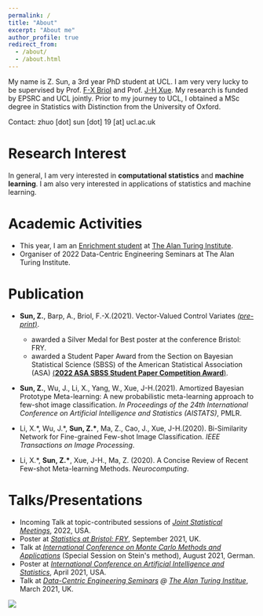 ```yaml
---
permalink: /
title: "About"
excerpt: "About me"
author_profile: true
redirect_from: 
  - /about/
  - /about.html  
---
```


My name is Z. Sun, a 3rd year PhD student at UCL. I am very very lucky to be supervised by Prof. [F-X Briol](https://fxbriol.github.io) and Prof. [J-H Xue](http://www.homepages.ucl.ac.uk/~ucakjxu/). My research is funded by EPSRC and UCL jointly. Prior to my journey to UCL, I obtained a MSc degree in Statistics with Distinction from the University of Oxford. 


Contact: zhuo [dot] sun [dot] 19 [at] ucl.ac.uk



Research Interest
======
In general, I am very interested in __computational statistics__ and __machine learning__. I am also very interested in applications of statistics and machine learning.


Academic Activities
======
* This year, I am an [Enrichment student](https://www.turing.ac.uk/news/turing-welcomes-next-generation-data-enthusiasts-academic-institutions-across-uk) at [The Alan Turing Institute](https://www.turing.ac.uk).
* Organiser of 2022 Data-Centric Engineering Seminars at The Alan Turing Institute.



Publication
======


*  __Sun, Z.__, Barp, A., Briol, F.-X.(2021). Vector-Valued Control Variates _[(pre-print)](https://arxiv.org/abs/2109.08944)_.
    * awarded a Silver Medal for Best poster at the conference Bristol: FRY.
    * awarded a Student Paper Award from the Section on Bayesian Statistical Science (SBSS) of the American Statistical Association (ASA) [(__2022 ASA SBSS Student Paper Competition Award__)]().

*  __Sun, Z.__, Wu, J., Li, X., Yang, W., Xue, J-H.(2021). Amortized Bayesian Prototype Meta-learning: A new probabilistic meta-learning approach to few-shot image classification. _In Proceedings of the 24th International Conference on Artificial Intelligence and Statistics (AISTATS)_, PMLR.

*  Li, X.\*, Wu, J.\*, __Sun, Z.\*__, Ma, Z., Cao, J., Xue, J-H.(2020). Bi-Similarity Network for Fine-grained Few-shot Image Classification. _IEEE Transactions on Image Processing_.

*  Li, X.\*, __Sun, Z.\*__, Xue, J-H., Ma, Z. (2020). A Concise Review of Recent Few-shot Meta-learning Methods. _Neurocomputing_.



Talks/Presentations
======
*  Incoming Talk at topic-contributed sessions of _[Joint Statistical Meetings](https://ww2.amstat.org/meetings/jsm/2022/)_, 2022, USA.
*  Poster at _[Statistics at Bristol: FRY](https://web-eur.cvent.com/event/a5a8878f-5ff8-457d-ad63-09fc66f9afd2/websitePage:645d57e4-75eb-4769-b2c0-f201a0bfc6ce?RefId=HIMR&rp=00000000-0000-0000-0000-000000000000)_, September 2021, UK. 
*  Talk at _[International Conference on Monte Carlo Methods and Applications](https://www.uni-mannheim.de/mcm-2021/)_ (Special Session on Stein's method), August 2021, German.
*  Poster at _[International Conference on Artificial Intelligence and Statistics](https://aistats.org/aistats2021/)_, April 2021, USA.
*  Talk at _[Data-Centric Engineering Seminars](https://sites.google.com/view/dce-reading-group/home) @ [The Alan Turing Institue](https://www.turing.ac.uk)_, March 2021, UK.









 


<a href="https://clustrmaps.com/site/1bg2c" title="Visit tracker"><img src="//clustrmaps.com/map_v2.png?cl=080808&w=a&t=n&d=C4byDrEvOWlkQBPck4uhnEYVbsB_VEy0fAJC1qmic1s&co=ffffff&ct=808080" /></a>





